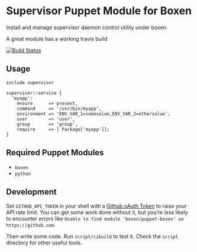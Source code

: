 # Supervisor Puppet Module for Boxen

Install and manage supervisor daemon control utility under boxen.

A great module has a working travis build

[![Build Status](https://travis-ci.org/vgrigoruk/puppet-supervisor.svg?branch=master)](https://travis-ci.org/vgrigoruk/puppet-supervisor)

## Usage

```puppet
include supervisor

supervisor::service {
  'myapp':
    ensure      => present,
    command     => '/usr/bin/myapp',
    environment => 'ENV_VAR_1=somevalue,ENV_VAR_2=othervalue',
    user        => 'user',
    group       => 'group',
    require     => [ Package['myapp']];
}
```

## Required Puppet Modules

* `boxen`
* `python`

## Development

Set `GITHUB_API_TOKEN` in your shell with a [Github oAuth Token](https://help.github.com/articles/creating-an-oauth-token-for-command-line-use) to raise your API rate limit. You can get some work done without it, but you're less likely to encounter errors like `Unable to find module 'boxen/puppet-boxen' on https://github.com`.

Then write some code. Run `script/cibuild` to test it. Check the `script`
directory for other useful tools.
